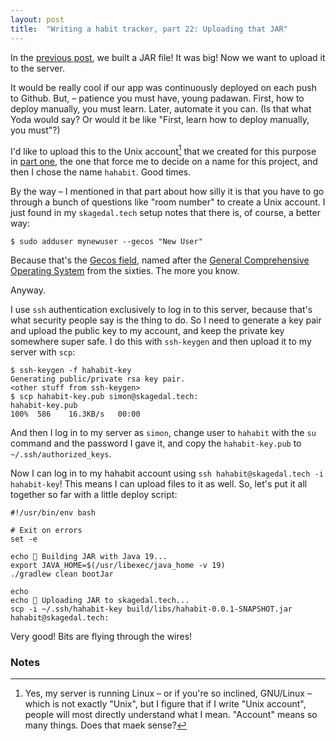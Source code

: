 ```yaml
---
layout: post
title:  "Writing a habit tracker, part 22: Uploading that JAR"
---
```

In the [previous post](/2023/01/21/habit-tracker-building-a-jar.html), we built a JAR file! It was big! Now we want to upload it to the server. 

It would be really cool if our app was continuously deployed on each push to Github. But,
 – patience you must have, young padawan. First, how to deploy manually, you must learn. Later, automate it you can. (Is that what Yoda would say? Or would it be like "First, learn how to deploy manually, you must"?)

I'd like to upload this to the Unix account[^1] that we created for this purpose in [part one](/2023/01/01/writing-a-habit-tracker.html), the one that force me to decide on a name for this project, and then I chose the name `hahabit`. Good times. 

By the way – I mentioned in that part about how silly it is that you have to go through a bunch of questions like "room number" to create a Unix account. I just found in my `skagedal.tech` setup notes that there is, of course, a better way:

```shell
$ sudo adduser mynewuser --gecos "New User"
```

Because that's the [Gecos field](https://en.wikipedia.org/wiki/Gecos_field), named after the [General Comprehensive Operating System](https://en.wikipedia.org/wiki/General_Comprehensive_Operating_System) from the sixties. The more you know.  

Anyway.

I use `ssh` authentication exclusively to log in to this server, because that's what security people say is the thing to do. So I need to generate a key pair and upload the public key to my account, and keep the private key somewhere super safe. I do this with `ssh-keygen` and then upload it to my server with `scp`:

```shell
$ ssh-keygen -f hahabit-key
Generating public/private rsa key pair.
<other stuff from ssh-keygen>
$ scp hahabit-key.pub simon@skagedal.tech:
hahabit-key.pub                                                                  100%  586    16.3KB/s   00:00 
```

And then I log in to my server as `simon`, change user to `hahabit` with the `su` command and the password I gave it, and copy the `hahabit-key.pub` to `~/.ssh/authorized_keys`. 

Now I can log in to my hahabit account using `ssh hahabit@skagedal.tech -i hahabit-key`! This means I can upload files to it as well. So, let's put it all together so far with a little deploy script:

```shell
#!/usr/bin/env bash

# Exit on errors
set -e

echo 👋 Building JAR with Java 19...
export JAVA_HOME=$(/usr/libexec/java_home -v 19)
./gradlew clean bootJar

echo
echo 👋 Uploading JAR to skagedal.tech...
scp -i ~/.ssh/hahabit-key build/libs/hahabit-0.0.1-SNAPSHOT.jar hahabit@skagedal.tech:
```

Very good! Bits are flying through the wires! 

### Notes

[^1]: Yes, my server is running Linux – or if you're so inclined, GNU/Linux – which is not exactly "Unix", but I figure that if I write "Unix account", people will most directly understand what I mean. "Account" means so many things. Does that maek sense? 